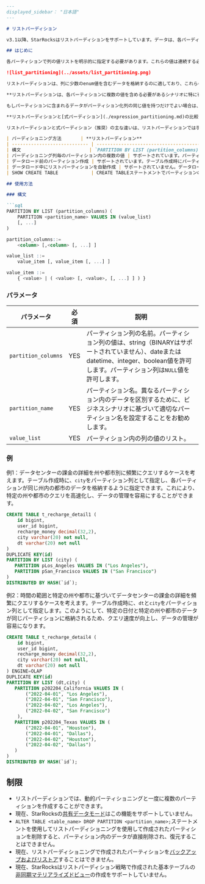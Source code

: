 ```markdown
---
displayed_sidebar： "日本語"
---

# リストパーディション

v3.1以降、StarRocksはリストパーディションをサポートしています。データは、各パーディションの事前定義値リストに基づいてパーティション化されます。これにより、列挙された値に応じてクエリを高速化し、管理を容易にすることができます。

## はじめに

各パーティションで列の値リストを明示的に指定する必要があります。これらの値は連続する必要はなく、Range Partitioningで必要とされるような連続した時刻や数値範囲と異なります。StarRocksはデータをロードする際、データのパーディション列の値と各パーティションの事前に定義された列の値とのマッピングに基づいて、対応するパーティションにデータを格納します。

![list_partitioning](../assets/list_partitioning.png)

リストパーディションは、列に少数のenum値を含むデータを格納するのに適しており、これらのenum値に基づいてデータを頻繁にクエリおよび管理する場合に使用されます。たとえば、列が地理的位置、州、カテゴリを表す場合に使用されます。列の各値は独立したカテゴリを表します。enum値に基づいてデータをパーティショニングすることで、クエリのパフォーマンスを向上させ、データの管理を容易にすることができます。

**リストパーディションは、各パーティションに複数の値を含める必要があるシナリオに特に有用です**。たとえば、テーブルには個人の出身地を表す「City」列が含まれており、頻繁に州や都市単位でデータをクエリおよび管理する場合に使用されます。テーブルの作成時には、「City」列をリストパーディションのパーディション列として使用し、同じ州内のさまざまな都市のデータを1つのパーティションに配置するように指定できます。例えば`PARTITION pCalifornia VALUES IN ("Los Angeles", "San Francisco", "San Diego")`のようにすることで、州と都市に基づいたクエリを高速化し、データの管理を容易にすることができます。

もしパーティションに含まれるデータがパーティション化列の同じ値を持つだけでよい場合は、[式パーディション](./expression_partitioning.md)を使用することが推奨されます。

**リストパーディションと[式パーディション](./expression_partitioning.md)の比較**

リストパーディションと式パーディション（推奨）の主な違いは、リストパーディションでは手動でパーティションを1つずつ作成する必要がある点です。一方、式パーディションではデータロード中にパーティションを自動的に作成できるため、パーティションの作成を簡素化できます。ほとんどのケースで、式パーディションがリストパーディションを置き換えることができます。両者の具体的な比較は以下の表に示されています：

| パーディショニング方法       | **リストパーディション**                                        | **式パーディション**                                           |
| ---------------------------- | ------------------------------------------------------------ | ------------------------------------------------------------ |
| 構文                         | `PARTITION BY LIST (partition_columns)（    PARTITION <partition_name> VALUES IN (value_list)    [, ...] )` | `PARTITION BY <partition_columns>`                           |
| パーディショニング列毎のパーティション内の複数の値 | サポートされています。パーティションごとに異なる値を持つデータを格納できます。次の例では、ロードされたデータが`city`列に`Los Angeles`、`San Francisco`、および`San Diego`の値を含む場合、すべてのデータが1つのパーティションに格納されます。`pCalifornia`.`PARTITION BY LIST (city) (    PARTITION pCalifornia VALUES IN ("Los Angeles","San Francisco","San Diego")    [, ...] )` | サポートされていません。パーティションは、パーティショニング列の同じ値を持つデータのみを格納します。例えば、式パーディショニングでは `PARTITION BY (city)`が使用されます。`city`列に`Los Angeles`、`San Francisco`、および`San Diego`の値を含む場合、StarRocksは`pLosAngeles`、`pSanFrancisco`、`pSanDiego`の3つのパーティションを自動的に作成します。それぞれのパーティションには、`city`列に`Los Angeles,`、`San Francisco`、および`San Diego`の値を持つデータが格納されます。 |
| データロード前のパーティション作成 | サポートされています。テーブル作成時にパーティションを作成する必要があります。  | そのような作業は不要です。データロード中にパーティションが自動的に作成されます。 |
| データロード中にリストパーティションを自動作成 | サポートされていません。データロード中に対応するパーティションが存在しない場合、エラーが返されます。 | サポートされています。データロード中に対応するパーティションが存在しない場合、StarRocksはデータを格納するためにパーティションを自動的に作成します。各パーティションにはパーティショニング列の同じ値のデータのみを含めることができます。 |
| SHOW CREATE TABLE            | CREATE TABLEステートメントでパーティションの定義を返します。 | データがロードされた後、ステートメントはCREATE TABLEステートメントで使用されたパーティション句を返します。つまり、`PARTITION BY (partition_columns)`です。ただし、自動的に作成されたパーティションは表示されません。自動的に作成されたパーティションを表示する必要がある場合は、`SHOW PARTITIONS FROM <table_name>`を実行してください。 |

## 使用方法

### 構文

```sql
PARTITION BY LIST (partition_columns)（
    PARTITION <partition_name> VALUES IN (value_list)
    [, ...]
)

partition_columns::= 
    <column> [,<column> [, ...] ]

value_list ::=
    value_item [, value_item [, ...] ]

value_item ::=
    { <value> | ( <value> [, <value>, [, ...] ] ) }    
```

### パラメータ

| パラメータ     | 必須   | 説明                                                         |
| -------------- | ------ | ------------------------------------------------------------ |
| `partition_columns` | YES    | パーティション列の名前。パーティション列の値は、string（BINARYはサポートされていません）、dateまたはdatetime、integer、boolean値を許可します。パーティション列は`NULL`値を許可します。 |
| `partition_name` | YES    | パーティション名。異なるパーティション内のデータを区別するために、ビジネスシナリオに基づいて適切なパーティション名を設定することをお勧めします。 |
| `value_list`     | YES    | パーティション内の列の値のリスト。                             |

### 例

例1：データセンターの課金の詳細を州や都市別に頻繁にクエリするケースを考えます。テーブル作成時に、`city`をパーティション列として指定し、各パーティションが同じ州内の都市のデータを格納するように指定できます。これにより、特定の州や都市のクエリを高速化し、データの管理を容易にすることができます。

```SQL
CREATE TABLE t_recharge_detail1 (
    id bigint,
    user_id bigint,
    recharge_money decimal(32,2), 
    city varchar(20) not null,
    dt varchar(20) not null
)
DUPLICATE KEY(id)
PARTITION BY LIST (city) (
   PARTITION pLos_Angeles VALUES IN ("Los Angeles"),
   PARTITION pSan_Francisco VALUES IN ("San Francisco")
)
DISTRIBUTED BY HASH(`id`);
```

例2：時間の範囲と特定の州や都市に基づいてデータセンターの課金の詳細を頻繁にクエリするケースを考えます。テーブル作成時に、`dt`と`city`をパーティション列として指定します。このようにして、特定の日付と特定の州や都市のデータが同じパーティションに格納されるため、クエリ速度が向上し、データの管理が容易になります。

```SQL
CREATE TABLE t_recharge_detail4 (
    id bigint,
    user_id bigint,
    recharge_money decimal(32,2), 
    city varchar(20) not null,
    dt varchar(20) not null
) ENGINE=OLAP
DUPLICATE KEY(id)
PARTITION BY LIST (dt,city) (
   PARTITION p202204_California VALUES IN (
       ("2022-04-01", "Los Angeles"),
       ("2022-04-01", "San Francisco"),
       ("2022-04-02", "Los Angeles"),
       ("2022-04-02", "San Francisco")
    ),
   PARTITION p202204_Texas VALUES IN (
       ("2022-04-01", "Houston"),
       ("2022-04-01", "Dallas"),
       ("2022-04-02", "Houston"),
       ("2022-04-02", "Dallas")
   )
)
DISTRIBUTED BY HASH(`id`);
```

## 制限

- リストパーディションでは、動的パーティショニングと一度に複数のパーティションを作成することができます。
- 現在、StarRocksの[共有データモード](../deployment/shared_data/s3.md)はこの機能をサポートしていません。
- `ALTER TABLE <table_name> DROP PARTITION <partition_name>;`ステートメントを使用してリストパーディショニングを使用して作成されたパーティションを削除すると、パーティション内のデータが直接削除され、復元することはできません。
- 現在、リストパーディショニングで作成されたパーティションを[バックアップおよびリストア](../administration/Backup_and_restore.md)することはできません。
- 現在、StarRocksはリストパーディション戦略で作成された基本テーブルの[非同期マテリアライズドビュー](../using_starrocks/Materialized_view.md)の作成をサポートしていません。
```